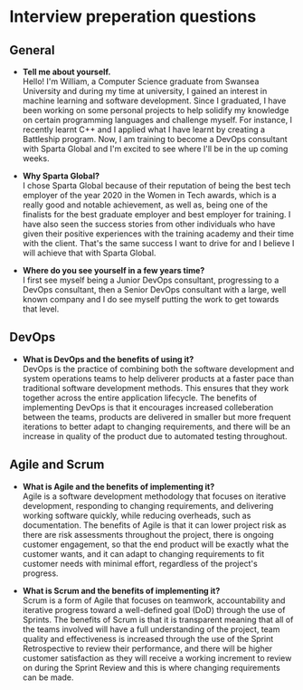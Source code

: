 # Interview preperation questions
## General
* **Tell me about yourself.**<br />
Hello! I'm William, a Computer Science graduate from Swansea University and during my time at university, I gained an interest in machine learning and software development. Since I graduated, I have been working on some personal projects to help solidify my knowledge on certain programming languages and challenge myself. For instance, I recently learnt C++ and I applied what I have learnt by creating a Battleship program. Now, I am training to become a DevOps consultant with Sparta Global and I'm excited to see where I'll be in the up coming weeks.

* **Why Sparta Global?**<br />
I chose Sparta Global because of their reputation of being the best tech employer of the year 2020 in the Women in Tech awards, which is a really good and notable achievement, as well as, being one of the finalists for the best graduate employer and best employer for training. I have also seen the success stories from other individuals who have given their positive experiences with the training academy and their time with the client. That's the same success I want to drive for and I believe I will achieve that with Sparta Global.

* **Where do you see yourself in a few years time?**<br />
I first see myself being a Junior DevOps consultant, progressing to a DevOps consultant, then a Senior DevOps consultant with a large, well known company and I do see myself putting the work to get towards that level.

## DevOps
* **What is DevOps and the benefits of using it?**<br />
DevOps is the practice of combining both the software development and system operations teams to help deliverer products at a faster pace than traditional software development methods. This ensures that they work together across the entire application lifecycle. The benefits of implementing DevOps is that it encourages increased colleberation between the teams, products are delivered in smaller but more frequent iterations to better adapt to changing requirements, and there will be an increase in quality of the product due to automated testing throughout. 

## Agile and Scrum
* **What is Agile and the benefits of implementing it?**<br />
Agile is a software development methodology that focuses on iterative development, responding to changing requirements, and delivering working software quickly, while reducing overheads, such as documentation. The benefits of Agile is that it can lower project risk as there are risk assessments throughout the project, there is ongoing customer engagement, so that the end product will be exactly what the customer wants, and it can adapt to changing requirements to fit customer needs with minimal effort, regardless of the project's progress.

* **What is Scrum and the benefits of implementing it?**<br />
Scrum is a form of Agile that focuses on teamwork, accountability and iterative progress toward a well-defined goal (DoD) through the use of Sprints. The benefits of Scrum is that it is transparent meaning that all of the teams involved will have a full understanding of the project, team quality and effectiveness is increased through the use of the Sprint Retrospective to review their performance, and there will be higher customer satisfaction as they will receive a working increment to review on during the Sprint Review and this is where changing requirements can be made. 
